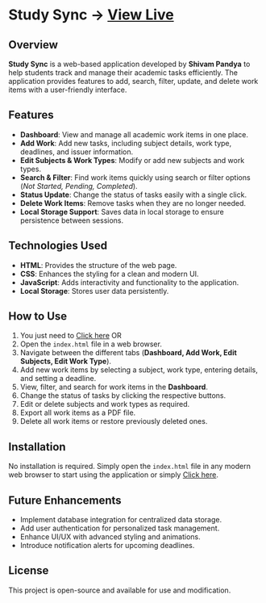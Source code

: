 # Study Sync -> [View Live](https://shivam-pandya-8118.github.io/Study-Sync/)

## Overview

**Study Sync** is a web-based application developed by **Shivam Pandya** to help students track and manage their academic tasks efficiently. The application provides features to add, search, filter, update, and delete work items with a user-friendly interface.

## Features

- **Dashboard**: View and manage all academic work items in one place.
- **Add Work**: Add new tasks, including subject details, work type, deadlines, and issuer information.
- **Edit Subjects & Work Types**: Modify or add new subjects and work types.
- **Search & Filter**: Find work items quickly using search or filter options (*Not Started, Pending, Completed*).
- **Status Update**: Change the status of tasks easily with a single click.
- **Delete Work Items**: Remove tasks when they are no longer needed.
- **Local Storage Support**: Saves data in local storage to ensure persistence between sessions.

## Technologies Used

- **HTML**: Provides the structure of the web page.
- **CSS**: Enhances the styling for a clean and modern UI.
- **JavaScript**: Adds interactivity and functionality to the application.
- **Local Storage**: Stores user data persistently.

## How to Use

1. You just need to [Click here](https://shivam-pandya-8118.github.io/Study-Sync/)
            OR
1. Open the `index.html` file in a web browser.
2. Navigate between the different tabs (**Dashboard, Add Work, Edit Subjects, Edit Work Type**).
3. Add new work items by selecting a subject, work type, entering details, and setting a deadline.
4. View, filter, and search for work items in the **Dashboard**.
5. Change the status of tasks by clicking the respective buttons.
6. Edit or delete subjects and work types as required.
7. Export all work items as a PDF file.
8. Delete all work items or restore previously deleted ones.

## Installation

No installation is required. Simply open the `index.html` file in any modern web browser to start using the application or simply [Click here](https://shivam-pandya-8118.github.io/Study-Sync/).

## Future Enhancements

- Implement database integration for centralized data storage.
- Add user authentication for personalized task management.
- Enhance UI/UX with advanced styling and animations.
- Introduce notification alerts for upcoming deadlines.

## License

This project is open-source and available for use and modification.
